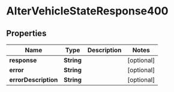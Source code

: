 
# AlterVehicleStateResponse400

## Properties
Name | Type | Description | Notes
------------ | ------------- | ------------- | -------------
**response** | **String** |  |  [optional]
**error** | **String** |  |  [optional]
**errorDescription** | **String** |  |  [optional]



